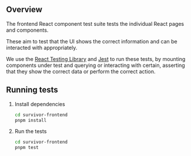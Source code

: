 ## Overview

The frontend React component test suite tests the individual React pages and components.

These aim to test that the UI shows the correct information and can be interacted with appropriately.

We use the [React Testing Library](https://testing-library.com/docs/react-testing-library/) and [Jest](https://jestjs.io/) to run these tests, by mounting components under test and querying or interacting with certain, asserting that they show the correct data or perform the correct action.

## Running tests

1. Install dependencies

   ```bash
   cd survivor-frontend
   pnpm install
   ```

2. Run the tests

   ```bash
   cd survivor-frontend
   pnpm test
   ```
